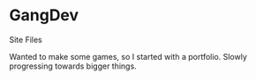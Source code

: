 # GangDev
Site Files

Wanted to make some games, so I started with a portfolio. Slowly progressing towards bigger things.

